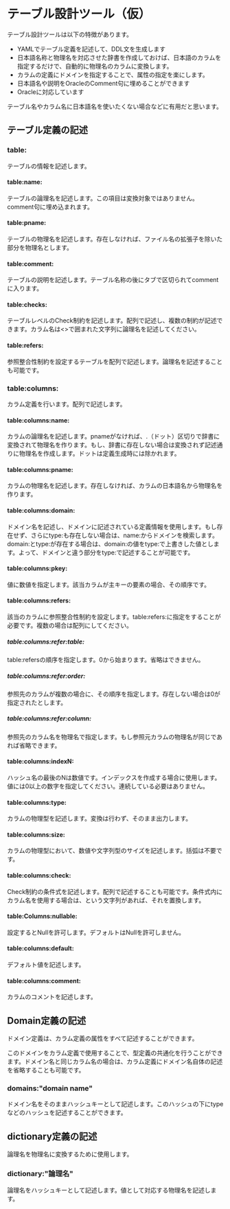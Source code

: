 # テーブル設計ツール（仮）
テーブル設計ツールは以下の特徴があります。

- YAMLでテーブル定義を記述して、DDL文を生成します
- 日本語名称と物理名を対応させた辞書を作成しておけば、日本語のカラムを指定するだけで、自動的に物理名のカラムに変換します。
- カラムの定義にドメインを指定することで、属性の指定を楽にします。
- 日本語名や説明をOracleのComment句に埋めることができます
- Oracleに対応しています

テーブル名やカラム名に日本語名を使いたくない場合などに有用だと思います。

## テーブル定義の記述

### table:
テーブルの情報を記述します。
#### table:name:
テーブルの論理名を記述します。この項目は変換対象ではありません。comment句に埋め込まれます。
#### table:pname:
テーブルの物理名を記述します。存在しなければ、ファイル名の拡張子を除いた部分を物理名とします。
#### table:comment:
テーブルの説明を記述します。テーブル名称の後にタブで区切られてcommentに入ります。
#### table:checks:
テーブルレベルのCheck制約を記述します。配列で記述し、複数の制約が記述できます。カラム名は<>で囲まれた文字列に論理名を記述してください。
#### table:refers:
参照整合性制約を設定するテーブルを配列で記述します。論理名を記述することも可能です。

### table:columns:
カラム定義を行います。配列で記述します。
#### table:columns:name:
カラムの論理名を記述します。pnameがなければ、.（ドット）区切りで辞書に変換されて物理名を作ります。もし、辞書に存在しない場合は変換されず記述通りに物理名を作成します。ドットは定義生成時には除かれます。
#### table:columns:pname:
カラムの物理名を記述します。存在しなければ、カラムの日本語名から物理名を作ります。
#### table:columns:domain:
ドメイン名を記述し、ドメインに記述されている定義情報を使用します。もし存在せず、さらにtype:も存在しない場合は、name:からドメインを検索します。
domain:とtype:が存在する場合は、domain:の値をtype:で上書きした値とします。よって、ドメインと違う部分をtype:で記述することが可能です。
#### table:columns:pkey:
値に数値を指定します。該当カラムが主キーの要素の場合、その順序です。
#### table:columns:refers:
該当のカラムに参照整合性制約を設定します。table:refers:に指定をすることが必要です。複数の場合は配列にしてください。
##### table:columns:refer:table:
table:refersの順序を指定します。0から始まります。省略はできません。
##### table:columns:refer:order:
参照先のカラムが複数の場合に、その順序を指定します。存在しない場合は0が指定されたとします。
##### table:columns:refer:column:
参照先のカラム名を物理名で指定します。もし参照元カラムの物理名が同じであれば省略できます。
#### table:columns:indexN:
ハッシュ名の最後のNは数値です。インデックスを作成する場合に使用します。値には0以上の数字を指定してください。連続している必要はありません。
#### table:columns:type:
カラムの物理型を記述します。変換は行わず、そのまま出力します。
#### table:columns:size:
カラムの物理型において、数値や文字列型のサイズを記述します。括弧は不要です。
#### table:columns:check:
Check制約の条件式を記述します。配列で記述することも可能です。条件式内にカラム名を使用する場合は、<name>という文字列があれば、それを置換します。
#### table:Columns:nullable:
設定するとNullを許可します。デフォルトはNullを許可しません。
#### table:columns:default:
デフォルト値を記述します。
#### table:columns:comment:
カラムのコメントを記述します。


## Domain定義の記述
ドメイン定義は、カラム定義の属性をすべて記述することができます。


このドメインをカラム定義で使用することで、型定義の共通化を行うことができます。ドメイン名と同じカラム名の場合は、カラム定義にドメイン名自体の記述を省略することも可能です。


### domains:"domain name"
ドメイン名をそのままハッシュキーとして記述します。このハッシュの下にtypeなどのハッシュを記述することができます。


## dictionary定義の記述
論理名を物理名に変換するために使用します。

### dictionary:"論理名"
論理名をハッシュキーとして記述します。値として対応する物理名を記述します。
